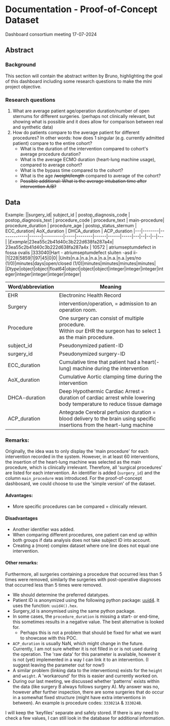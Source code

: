 
# Documentation - Proof-of-Concept Dataset
Dashboard consortium meeting 17-07-2024

## Abstract
### Background
This section will contain the abstract written by Bruno, highlighting the goal of this dashboard including some research questions to make the mini project objective.

### Research questions
1. What are average patient age/operation duration/number of open sternums for different surgeries. (perhaps not clinically relevant, but showing   what is possible and it does allow for comparison between real and synthetic data)
2. How do patients compare to the average patient for different procedures?
In other words: how does 1 singular (e.g. currently admitted patient) compare to the entire cohort?
    - What is the duration of the intervention compared to cohort's average procedure duration?
    - What is the average ECMO duration (heart-lung machine usage), compared to average cohort?
    - What is the bypass time compared to the cohort?
    - What is the age ~~/weight/length~~ compared to average of the cohort?
    - ~~Possible additional: What is the average intubation time after intervention A/B?~~

## Data

Example:
||surgery_id| subject_id   |  postop_diagnosis_code |  postop_diagnosis_text   |         procedure_code      |  procedure_text | main-procedure|  procedure_duration    | procedure_age | postop_status_sternum  | ECC_duration| AoX_duration | DHCA_duration   | ACP_duration
|---|--------|-------------|------|----------|-----|--------|------|------|-----|---|--|--|--|---|
|*Example*|23ea55c2b41d40c3b222d638fa287a4x| 23ea55c2b41d40c3b222d638fa287a4x |  10572  | atriumseptumdefect in fossa ovalis |333040|Hart - atriumseptumdefect sluiten -asd ii-|1|228|5859|1|97|45|0|0|
|*Units*|n.a.|n.a.|n.a.|n.a.|n.a.|n.a.|yes/no (1/0)|minutes|days|open/closed (1/0)|minutes|minutes|minutes|minutes|
|*Dtype*|object|object|float64|object|object|object|integer|integer|integer|integer|integer|integer|integer|integer|



|Word/abbreviation| Meaning|
|---|------|
|EHR|Electroninc Health Record|
|Surgery   | intervention/operation, = admission to an operation room. |
|Procedure      | One surgery can consist of multiple procedure. <br> Within our EHR the surgeon has to select 1 as the main procedure.|
|subject_id| Pseudonymized patient-ID |
|surgery_id| Pseudonymized surgery-ID |
|ECC_duration| Cumulative time that patient had a heart(-lung) machine during the intervention|
|AoX_duration| Cumulative Aortic clamping time during the intervention|
|DHCA-duration| Deep Hypothermic Cardiac Arrest = duration of cardiac arrest while lowering body temperature to reduce tissue damage|
|ACP_duration| Antegrade Cerebral perfusion duration = blood delivery to the brain using specific insertions from the heart-lung machine|


### Remarks:
Originally, the idea was to only display the 'main procedure' for each intervention recorded in the system. However, in at least 60 interventions, the insertion of the heart-lung machine was selected as the main procedure, which is clinically irrelevant.
Therefore, all 'surgical procedures' are listed for each intervention. An identifier is added (`surgery_id`) and the column `main_procedure` was introduced.
For the proof-of-concept dashbosard, we could choose to use the 'simple version' of the dataset.

#### Advantages:
- More specific procedures can be compared = clinically relevant.

#### Disadvantages
- Another identifier was added.
- When comparing different procedures, one patient can end up within both groups if data analysis does not take subject ID into account.
- Creating a (more) complex dataset where one line does not equal one intervention.

#### Other remarks:
Furthermore, all surgeries containing a procedure that occurred less than 5 times were removed, similarly the surgeries with post-operative diagnoses that occurred less than 5 times were removed.
- We should determine the preferred datatypes.
- Patient ID is anonymized using the following python package: [uuid4](https://docs.python.org/3/library/uuid.html#uuid.UUID.hex). It uses the function: `uuid4().hex`.
- Surgery_id is anonymised using the same python package.
- In some cases, the `procedure_duration` is missing a start- or end-time, this sometimes results in a negative value. The best alternative is looked for.
    - Perhaps this is not a problem that should be fixed for what we want to showcase with this POC.
- `ACP_duration` is usually NaN, which might change in the future. Currently, I am not sure whether it is not filled in or is not used during the operation. The 'raw data' for this parameter is available, however it is not (yet) implemented in a way I can link it to an intervention. (I suggest leaving the parameter out for now!)
- A similar problem (linking data to the interventions) exists for the `height` and `weight`. A 'workaround' for this is easier and currently worked on.
- During our last meeting, we discussed whether 'patterns' exists within the data (like surgery B always follows surgery A). My answer was no, however after further inspection, there are some surgeries that do occur in a somewhat fixed structure (might have extra interventions in between). An example is procedure codes: `333021A` & `333024B`.

I will keep the 'keyfiles' separate and safely stored. If there is any need to check a few values, I can still look in the database for additional information.
